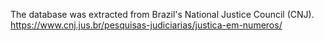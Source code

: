 The database was extracted from Brazil's National Justice Council (CNJ). https://www.cnj.jus.br/pesquisas-judiciarias/justica-em-numeros/
